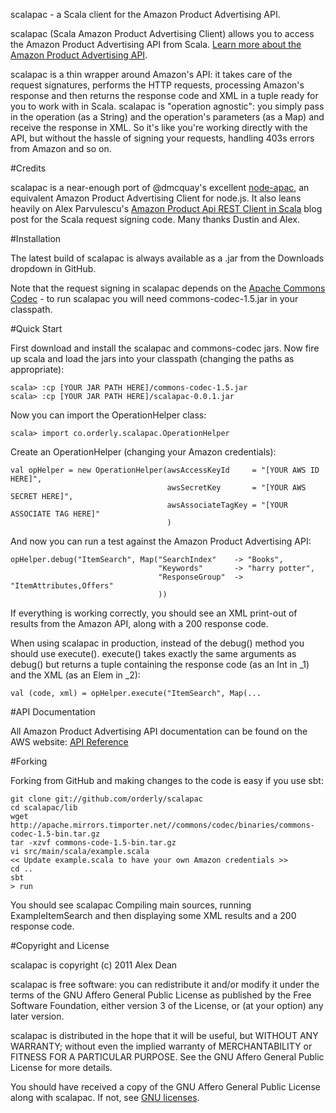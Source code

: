 scalapac - a Scala client for the Amazon Product Advertising API.

scalapac (Scala Amazon Product Advertising Client) allows you to access the Amazon Product Advertising API from Scala. [Learn more about the Amazon Product Advertising API](https://affiliate-program.amazon.com/gp/advertising/api/detail/main.html).

scalapac is a thin wrapper around Amazon's API: it takes care of the request signatures, performs the HTTP requests, processing Amazon's response and then returns the response code and XML in a tuple ready for you to work with in Scala. scalapac is "operation agnostic": you simply pass in the operation (as a String) and the operation's parameters (as a Map) and receive the response in XML. So it's like you're working directly with the API, but without the hassle of signing your requests, handling 403s errors from Amazon and so on.

#Credits

scalapac is a near-enough port of @dmcquay's excellent [node-apac](https://github.com/dmcquay/node-apac), an equivalent Amazon Product Advertising Client for node.js. It also leans heavily on Alex Parvulescu's [Amazon Product Api REST Client in Scala](http://blog.pfa-labs.com/2009/08/amazon-product-api-rest-client-in-scala.html) blog post for the Scala request signing code. Many thanks Dustin and Alex.

#Installation

The latest build of scalapac is always available as a .jar from the Downloads dropdown in GitHub.

Note that the request signing in scalapac depends on the [Apache Commons Codec](http://commons.apache.org/codec/download_codec.cgi) - to run scalapac you will need commons-codec-1.5.jar in your classpath.

#Quick Start

First download and install the scalapac and commons-codec jars. Now fire up scala and load the jars into your classpath (changing the paths as appropriate):

    scala> :cp [YOUR JAR PATH HERE]/commons-codec-1.5.jar
    scala> :cp [YOUR JAR PATH HERE]/scalapac-0.0.1.jar

Now you can import the OperationHelper class:

    scala> import co.orderly.scalapac.OperationHelper

Create an OperationHelper (changing your Amazon credentials):

    val opHelper = new OperationHelper(awsAccessKeyId     = "[YOUR AWS ID HERE]",
                                       awsSecretKey       = "[YOUR AWS SECRET HERE]",
                                       awsAssociateTagKey = "[YOUR ASSOCIATE TAG HERE]"
                                       )

And now you can run a test against the Amazon Product Advertising API:

    opHelper.debug("ItemSearch", Map("SearchIndex"    -> "Books",
                                     "Keywords"       -> "harry potter",
                                     "ResponseGroup"  -> "ItemAttributes,Offers"
                                     ))

If everything is working correctly, you should see an XML print-out of results from the Amazon API, along with a 200 response code.

When using scalapac in production, instead of the debug() method you should use execute(). execute() takes exactly the same arguments as debug() but returns a tuple containing the response code (as an Int in _1) and the XML (as an Elem in _2):

    val (code, xml) = opHelper.execute("ItemSearch", Map(...

#API Documentation

All Amazon Product Advertising API documentation can be found on the AWS website:
[API Reference](http://docs.amazonwebservices.com/AWSECommerceService/latest/DG/index.html?ProgrammingGuide.html)

#Forking 

Forking from GitHub and making changes to the code is easy if you use sbt:

    git clone git://github.com/orderly/scalapac
    cd scalapac/lib
    wget http://apache.mirrors.timporter.net//commons/codec/binaries/commons-codec-1.5-bin.tar.gz
    tar -xzvf commons-code-1.5-bin.tar.gz
    vi src/main/scala/example.scala
    << Update example.scala to have your own Amazon credentials >>     
    cd ..    
    sbt
    > run

You should see scalapac Compiling main sources, running ExampleItemSearch and then displaying some XML results and a 200 response code.

#Copyright and License

scalapac is copyright (c) 2011 Alex Dean

scalapac is free software: you can redistribute it and/or modify
it under the terms of the GNU Affero General Public License as
published by the Free Software Foundation, either version 3 of
the License, or (at your option) any later version.

scalapac is distributed in the hope that it will be useful,
but WITHOUT ANY WARRANTY; without even the implied warranty of
MERCHANTABILITY or FITNESS FOR A PARTICULAR PURPOSE.  See the
GNU Affero General Public License for more details.

You should have received a copy of the GNU Affero General Public
License along with scalapac. If not, see [GNU licenses](http://www.gnu.org/licenses/).

